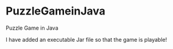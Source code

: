 # PuzzleGameinJava
Puzzle Game in Java

I have added an executable Jar file so that the game is playable!
